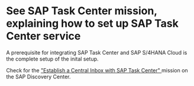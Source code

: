 # See SAP Task Center mission, explaining how to set up SAP Task Center service

A prerequisite for integrating SAP Task Center and SAP S/4HANA Cloud is the complete setup of the inital setup.

Check for the ["Establish a Central Inbox with SAP Task Center" ](https://discovery-center.cloud.sap/missiondetail/3774/3813/?tab=overview) mission on the SAP Discovery Center.